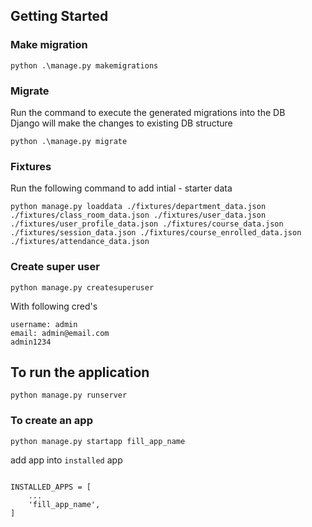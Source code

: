 ## Getting Started


### Make migration 
```
python .\manage.py makemigrations
```

### Migrate
Run the command to execute the generated migrations into the DB <br/> 
Django will make the changes to existing DB structure
```
python .\manage.py migrate 
```

### Fixtures
Run the following command to add intial - starter data
```
python manage.py loaddata ./fixtures/department_data.json ./fixtures/class_room_data.json ./fixtures/user_data.json ./fixtures/user_profile_data.json ./fixtures/course_data.json ./fixtures/session_data.json ./fixtures/course_enrolled_data.json ./fixtures/attendance_data.json
```

### Create super user
```
python manage.py createsuperuser
```
With following cred's
```
username: admin
email: admin@email.com
admin1234
```

## To run the application
```
python manage.py runserver
```



### To create an app 
```
python manage.py startapp fill_app_name
```

add app into `installed` app
```

INSTALLED_APPS = [
    ...
    'fill_app_name',
]

```